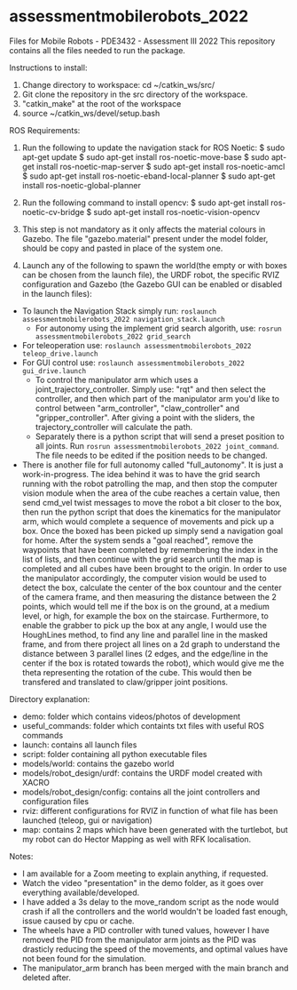 # assessmentmobilerobots_2022
Files for Mobile Robots - PDE3432 - Assessment III 2022
This repository contains all the files needed to run the package.


Instructions to install:
1) Change directory to workspace: cd ~/catkin_ws/src/
2) Git clone the repository in the src directory of the workspace.
3) "catkin_make" at the root of the workspace
4) source ~/catkin_ws/devel/setup.bash


ROS Requirements:
1) Run the following to update the navigation stack for ROS Noetic:
$ sudo apt-get update
$ sudo apt-get install ros-noetic-move-base
$ sudo apt-get install ros-noetic-map-server
$ sudo apt-get install ros-noetic-amcl
$ sudo apt-get install ros-noetic-eband-local-planner
$ sudo apt-get install ros-noetic-global-planner

2) Run the following command to install opencv: 
$ sudo apt-get install ros-noetic-cv-bridge
$ sudo apt-get install ros-noetic-vision-opencv


4) This step is not mandatory as it only affects the material colours in Gazebo. The file "gazebo.material" present under the model folder, should be copy and pasted in place of the system one.


5) Launch any of the following to spawn the world(the empty or with boxes can be chosen from the launch file), the URDF robot, the specific RVIZ configuration and Gazebo (the Gazebo GUI can be enabled or disabled in the launch files):
- To launch the Navigation Stack simply run: `roslaunch assessmentmobilerobots_2022 navigation_stack.launch`
    - For autonomy using the implement grid search algorith, use: `rosrun assessmentmobilerobots_2022 grid_search`
- For teleoperation use: `roslaunch assessmentmobilerobots_2022 teleop_drive.launch`
- For GUI control use: `roslaunch assessmentmobilerobots_2022 gui_drive.launch`
    - To control the manipulator arm which uses a joint_trajectory_controller. Simply use: "rqt" and then select the controller, and then which part of the manipulator arm you'd like to control between "arm_controller", "claw_controller" and "gripper_controller". After giving a point with the sliders, the trajectory_controller will calculate the path.
    - Separately there is a python script that will send a preset position to all joints. Run `rosrun assessmentmobilerobots_2022 joint_command`. The file needs to be edited if the position needs to be changed.
- There is another file for full autonomy called "full_autonomy". It is just a work-in-progress. The idea behind it was to have the grid search running with the robot patrolling the map, and then stop the computer vision module when the area of the cube reaches a certain value, then send cmd_vel twist messages to move the robot a bit closer to the box, then run the python script that does the kinematics for the manipulator arm, which would complete a sequence of movements and pick up a box. Once the boxed has been picked up simply send a navigation goal for home. After the system sends a "goal reached", remove the waypoints that have been completed by remembering the index in the list of lists, and then continue with the grid search until the map is completed and all cubes have been brought to the origin. 
In order to use the manipulator accordingly, the computer vision would be used to detect the box, calculate the center of the box countour and the center of the camera frame, and then measuring the distance between the 2 points, which would tell me if the box is on the ground, at a medium level, or high, for example the box on the staircase. Furthermore, to enable the grabber to pick up the box at any angle, I would use the HoughLines method, to find any line and parallel line in the masked frame, and from there project all lines on a 2d graph to understand the distance between 3 parallel lines (2 edges, and the edge/line in the center if the box is rotated towards the robot), which would give me the theta representing the rotation of the cube. This would then be transfered and translated to claw/gripper joint positions.


Directory explanation:
- demo: folder which contains videos/photos of development
- useful_commands: folder which containts txt files with useful ROS commands
- launch: contains all launch files
- script: folder containing all python executable files
- models/world: contains the gazebo world
- models/robot_design/urdf: contains the URDF model created with XACRO
- models/robot_design/config: contains all the joint controllers and configuration files
- rviz: different configurations for RVIZ in function of what file has been launched (teleop, gui or navigation)
- map: contains 2 maps which have been generated with the turtlebot, but my robot can do Hector Mapping as well with RFK localisation.

Notes:
- I am available for a Zoom meeting to explain anything, if requested.
- Watch the video "presentation" in the demo folder, as it goes over everything available/developed.
- I have added a 3s delay to the move_random script as the node would crash if all the controllers and the world wouldn't be loaded fast enough, issue caused by cpu or cache.
- The wheels have a PID controller with tuned values, however I have removed the PID from the manipulator arm joints as the PID was drasticly reducing the speed of the movements, and optimal values have not been found for the simulation.
- The manipulator_arm branch has been merged with the main branch and deleted after.
